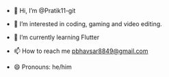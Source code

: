 - 👋 Hi, I’m @Pratik11-git
- 👀 I’m interested in coding, gaming and  video editing.
- 🌱 I’m currently learning Flutter

- 📫 How to reach me pbhavsar8849@gmail.com
- 😄 Pronouns: he/him


<!---
Pratik11-git/Pratik11-git is a ✨ special ✨ repository because its `README.md` (this file) appears on your GitHub profile.
You can click the Preview link to take a look at your changes.
--->
